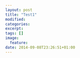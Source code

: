 ```yaml
---
layout: post
title: "Test1"
modified:
categories: 
excerpt:
tags: []
image:
  feature:
date: 2014-09-08T23:26:51+01:00
---
```



